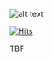 ![alt text](https://raw.githubusercontent.com/sligosat/.github/main/profile/images/banner-hi-res.png)


[![Hits](https://hits.seeyoufarm.com/api/count/incr/badge.svg?url=https%3A%2F%2Fgithub.com%2Fsligosat&count_bg=%2300CBFF&title_bg=%23000000&icon=github.svg&icon_color=%23E7E7E7&title=views+%28day%2Ftotal%29&edge_flat=true)](https://hits.seeyoufarm.com)

TBF
